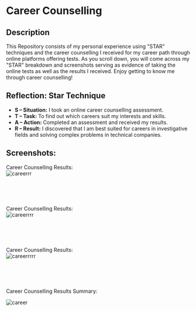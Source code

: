 <h1>Career Counselling</h1>

<h2>Description</h2>
This Repository consists of my personal experience using "STAR" techniques and the career counselling I received for my career path through online platforms offering tests. As you scroll down, you will 
come across my "STAR" breakdown and screenshots serving as evidence of taking the online tests as well as the results I received. 
Enjoy getting to know me through career counselling!
<br />


<h2>Reflection: Star Technique</h2>

- <b>S – Situation:</b> I took an online career counselling assessment.
- <b>T – Task:</b> To find out which careers suit my interests and skills.
- <b>A – Action:</b> Completed an assessment and received my results.</b>
- <b>R – Result:</b> I discovered that I am best suited for careers in investigative fields and solving complex problems in technical companies.</b>

<h2>Screenshots:</h2>

Career Counselling Results: <br/>
![careerrr](https://github.com/user-attachments/assets/1bed9815-6866-4ec8-b982-81fe5dde57f4)

<br />
<br></br>

Career Counselling Results: <br/>
![careerrrr](https://github.com/user-attachments/assets/c9450213-18f6-42f9-9a89-820e99ac8307)

<br />
<br></br>

Career Counselling Results: <br/>
![careerrrrr](https://github.com/user-attachments/assets/c2982afd-636e-4a52-91ad-fb6892fbdf10)

<br />
<br></br>

Career Counselling Results Summary: <br/>

![career](https://github.com/user-attachments/assets/3a49e50d-a226-4a0a-a03b-503e2981e647)

<br />
<br></br>
